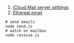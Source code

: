 1. [iCloud Mail server settings](https://support.apple.com/en-us/102525)
2. [Ethereal.email](https://ethereal.email/)

```shell
# send emails
node send.js
# watch on mailbox
node receive.js
```
